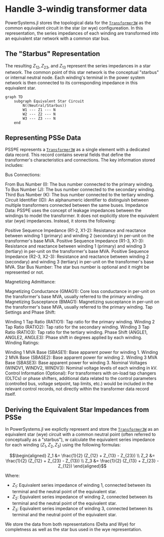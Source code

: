 # Handle 3-windig transformer data

PowerSystems.jl stores the topological data for the [`Transformer3W`](@ref) as the common equivalent circuit in the star (or wye) configureation. In this representation, the series impedances of each winding are transformed into an equivalent star network with a common star bus.

## The "Starbus" Representation

The resulting $Z_{12}, Z_{23},$ and $Z_{13}$ represent the series impedances in a star network. The common point of this star network is the conceptual "starbus" or internal neutral node. Each winding's terminal in the power system network is then connected to its corresponding impedance in this equivalent star.

```mermaid
graph TD
    subgraph Equivalent Star Circuit
        N((Neutral/Starbus))
        W1 --- Z1 --- N
        W2 --- Z2 --- N
        W3 --- Z3 --- N
    end
```

## Representing PSSe Data

PSS®E represents a [`Transformer3W`](@ref) as a single element with a dedicated data record. This record contains several fields that define the transformer's characteristics and connections. The key information stored includes:

Bus Connections:

From Bus Number (I): The bus number connected to the primary winding.
To Bus Number (J): The bus number connected to the secondary winding.
Third Bus Number (K): The bus number connected to the tertiary winding.
Circuit Identifier (ID): An alphanumeric identifier to distinguish between multiple transformers connected between the same buses.
Impedance Data: PSS®E uses the concept of leakage impedances between the windings to model the transformer. It does not explicitly store the equivalent star (wye) impedances. Instead, it stores the following:

Positive Sequence Impedance (R1-2, X1-2): Resistance and reactance between winding 1 (primary) and winding 2 (secondary) in per-unit on the transformer's base MVA.
Positive Sequence Impedance (R1-3, X1-3): Resistance and reactance between winding 1 (primary) and winding 3 (tertiary) in per-unit on the transformer's base MVA.
Positive Sequence Impedance (R2-3, X2-3): Resistance and reactance between winding 2 (secondary) and winding 3 (tertiary) in per-unit on the transformer's base MVA.
Star Bus Number: The star bus number is optional and it might be represented or not.

Magnetizing Admittance:

Magnetizing Conductance (GMAG1): Core loss conductance in per-unit on the transformer's base MVA, usually referred to the primary winding.
Magnetizing Susceptance (BMAG1): Magnetizing susceptance in per-unit on the transformer's base MVA, usually referred to the primary winding.
Tap Settings and Phase Shift:

Winding 1 Tap Ratio (RATIO1): Tap ratio for the primary winding.
Winding 2 Tap Ratio (RATIO2): Tap ratio for the secondary winding.
Winding 3 Tap Ratio (RATIO3): Tap ratio for the tertiary winding.
Phase Shift (ANGLE1, ANGLE2, ANGLE3): Phase shift in degrees applied by each winding.
Winding Ratings:

Winding 1 MVA Base (SBASE1): Base apparent power for winding 1.
Winding 2 MVA Base (SBASE2): Base apparent power for winding 2.
Winding 3 MVA Base (SBASE3): Base apparent power for winding 3.
Nominal Voltages (WINDV1, WINDV2, WINDV3): Nominal voltage levels of each winding in kV.
Control Information (Optional): For transformers with on-load tap changers (OLTCs) or phase shifters, additional data related to the control parameters (controlled bus, voltage setpoint, tap limits, etc.) would be included in the relevant control records, not directly within the transformer data record itself.

## Deriving the Equivalent Star Impedances from PSSe

In PowerSystems.jl we explictly represent and store the [`Transformer3W`](@ref) as an equivalent star (wye) circuit with a common neutral point (often referred to conceptually as a "starbus"), w calculate the equivalent series impedance for each winding ($Z_1, Z_2, Z_3$) using the following formulas:

$$\begin{aligned}
Z_1 &= \frac{1}{2} (Z_{12} + Z_{13} - Z_{23}) \\
Z_2 &= \frac{1}{2} (Z_{12} + Z_{23} - Z_{13}) \\
Z_3 &= \frac{1}{2} (Z_{13} + Z_{23} - Z_{12})
\end{aligned}$$

Where:

* $Z_1$: Equivalent series impedance of winding 1, connected between its terminal and the neutral point of the equivalent star.
* $Z_2$: Equivalent series impedance of winding 2, connected between its terminal and the neutral point of the equivalent star.
* $Z_3$: Equivalent series impedance of winding 3, connected between its terminal and the neutral point of the equivalent star.

We store the data from both representations (Delta and Wye) for completness as well as the star bus used in the wye representation.
